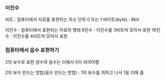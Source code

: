 
### 이진수

비트 : 컴퓨터에서 자료를 표현하는 최소 단위 0 또는 1
바이트(byte) : 8bit

이진수 : 컴퓨터에서 표현되는 자료의 형태
8진수 : 이진수를 3비트씩 모아서 표현
16진수 : 이진수를 4비트씩 모아서 표현


### 컴퓨터에서 음수 표현하기
2의 보수로 표현
양수와 음수는 더해서 0이 되어야함

2의 보수 만드는 방법(음수 만드는 방법) : 1의 보수를 취하고 나서 1을 더해 줌

